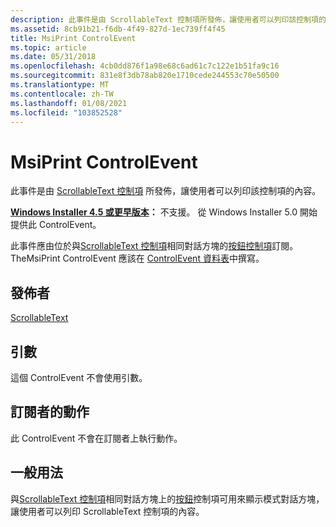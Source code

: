 ```yaml
---
description: 此事件是由 ScrollableText 控制項所發佈，讓使用者可以列印該控制項的內容。
ms.assetid: 8cb91b21-f6db-4f49-827d-1ec739ff4f45
title: MsiPrint ControlEvent
ms.topic: article
ms.date: 05/31/2018
ms.openlocfilehash: 4cb0dd876f1a98e68c6ad61c7c122e1b51fa9c16
ms.sourcegitcommit: 831e8f3db78ab820e1710cede244553c70e50500
ms.translationtype: MT
ms.contentlocale: zh-TW
ms.lasthandoff: 01/08/2021
ms.locfileid: "103852528"
---
```

# <a name="msiprint-controlevent"></a>MsiPrint ControlEvent

此事件是由 [ScrollableText 控制項](scrollabletext-control.md) 所發佈，讓使用者可以列印該控制項的內容。

**[Windows Installer 4.5 或更早版本](not-supported-in-windows-installer-4-5.md)：** 不支援。 從 Windows Installer 5.0 開始提供此 ControlEvent。

此事件應由位於與[ScrollableText 控制項](scrollabletext-control.md)相同對話方塊的[按鈕控制項](pushbutton-control.md)訂閱。 TheMsiPrint ControlEvent 應該在 [ControlEvent 資料表](controlevent-table.md)中撰寫。

## <a name="published-by"></a>發佈者

[ScrollableText](scrollabletext-control.md)

## <a name="argument"></a>引數

這個 ControlEvent 不會使用引數。

## <a name="action-on-subscribers"></a>訂閱者的動作

此 ControlEvent 不會在訂閱者上執行動作。

## <a name="typical-use"></a>一般用法

與[ScrollableText 控制項](scrollabletext-control.md)相同對話方塊上的[按鈕](pushbutton-control.md)控制項可用來顯示模式對話方塊，讓使用者可以列印 ScrollableText 控制項的內容。

 

 



